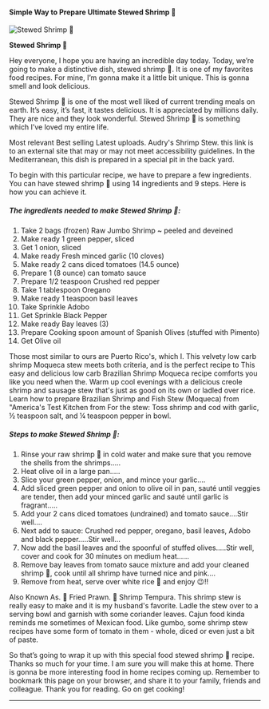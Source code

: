             

#### Simple Way to Prepare Ultimate Stewed Shrimp 🍤

![Stewed Shrimp 🍤](https://img-global.cpcdn.com/recipes/e4676163a285e041/751x532cq70/stewed-shrimp-%f0%9f%8d%a4-recipe-main-photo.jpg)

**Stewed Shrimp 🍤**

Hey everyone, I hope you are having an incredible day today. Today, we’re going to make a distinctive dish, stewed shrimp 🍤. It is one of my favorites food recipes. For mine, I’m gonna make it a little bit unique. This is gonna smell and look delicious.

Stewed Shrimp 🍤 is one of the most well liked of current trending meals on earth. It’s easy, it’s fast, it tastes delicious. It is appreciated by millions daily. They are nice and they look wonderful. Stewed Shrimp 🍤 is something which I’ve loved my entire life.

Most relevant Best selling Latest uploads. Audry's Shrimp Stew. this link is to an external site that may or may not meet accessibility guidelines. In the Mediterranean, this dish is prepared in a special pit in the back yard.

To begin with this particular recipe, we have to prepare a few ingredients. You can have stewed shrimp 🍤 using 14 ingredients and 9 steps. Here is how you can achieve it.

##### The ingredients needed to make Stewed Shrimp 🍤:

1.  Take 2 bags (frozen) Raw Jumbo Shrimp ~ peeled and deveined
2.  Make ready 1 green pepper, sliced
3.  Get 1 onion, sliced
4.  Make ready Fresh minced garlic (10 cloves)
5.  Make ready 2 cans diced tomatoes (14.5 ounce)
6.  Prepare 1 (8 ounce) can tomato sauce
7.  Prepare 1/2 teaspoon Crushed red pepper
8.  Take 1 tablespoon Oregano
9.  Make ready 1 teaspoon basil leaves
10.  Take Sprinkle Adobo
11.  Get Sprinkle Black Pepper
12.  Make ready Bay leaves (3)
13.  Prepare Cooking spoon amount of Spanish Olives (stuffed with Pimento)
14.  Get Olive oil

Those most similar to ours are Puerto Rico's, which I. This velvety low carb shrimp Moqueca stew meets both criteria, and is the perfect recipe to This easy and delicious low carb Brazilian Shrimp Moqueca recipe comforts you like you need when the. Warm up cool evenings with a delicious creole shrimp and sausage stew that's just as good on its own or ladled over rice. Learn how to prepare Brazilian Shrimp and Fish Stew (Moqueca) from "America's Test Kitchen from For the stew: Toss shrimp and cod with garlic, ½ teaspoon salt, and ¼ teaspoon pepper in bowl.

##### Steps to make Stewed Shrimp 🍤:

1.  Rinse your raw shrimp 🍤 in cold water and make sure that you remove the shells from the shrimps…..
2.  Heat olive oil in a large pan…..
3.  Slice your green pepper, onion, and mince your garlic….
4.  Add sliced green pepper and onion to olive oil in pan, sauté until veggies are tender, then add your minced garlic and sauté until garlic is fragrant…..
5.  Add your 2 cans diced tomatoes (undrained) and tomato sauce….Stir well….
6.  Next add to sauce: Crushed red pepper, oregano, basil leaves, Adobo and black pepper…..Stir well…
7.  Now add the basil leaves and the spoonful of stuffed olives…..Stir well, cover and cook for 30 minutes on medium heat……
8.  Remove bay leaves from tomato sauce mixture and add your cleaned shrimp 🍤, cook until all shrimp have turned nice and pink….
9.  Remove from heat, serve over white rice 🍚 and enjoy 😉!!

Also Known As. 🍤 Fried Prawn. 🍤 Shrimp Tempura. This shrimp stew is really easy to make and it is my husband's favorite. Ladle the stew over to a serving bowl and garnish with some coriander leaves. Cajun food kinda reminds me sometimes of Mexican food. Like gumbo, some shrimp stew recipes have some form of tomato in them - whole, diced or even just a bit of paste.

So that’s going to wrap it up with this special food stewed shrimp 🍤 recipe. Thanks so much for your time. I am sure you will make this at home. There is gonna be more interesting food in home recipes coming up. Remember to bookmark this page on your browser, and share it to your family, friends and colleague. Thank you for reading. Go on get cooking!

* * *